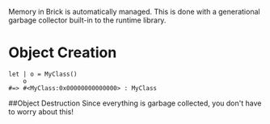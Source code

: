 Memory in Brick is automatically managed. This is done with a generational garbage collector built-in to the runtime library.

# Object Creation
```brick
let | o = MyClass()
	o  
#=> #<MyClass:0x00000000000000> : MyClass
```

##Object Destruction
Since everything is garbage collected, you don't have to worry about this!